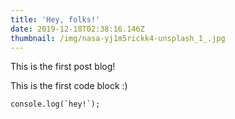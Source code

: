 ```yaml
---
title: 'Hey, folks!'
date: 2019-12-18T02:38:16.146Z
thumbnail: /img/nasa-yj1m5rickk4-unsplash_1_.jpg
---
```

This is the first post blog!



This is the first code block :)

```
console.log(`hey!`);
```

